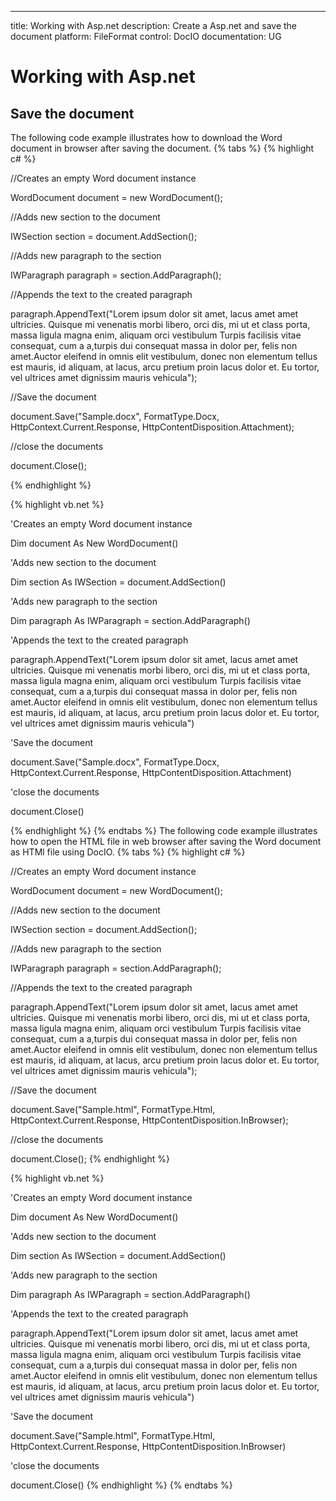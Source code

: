 ---
title: Working with Asp.net 
description: Create a Asp.net and save the document
platform: FileFormat
control: DocIO
documentation: UG

# Working with Asp.net

## Save the document 

The following code example illustrates how to download the Word document in browser after saving the document.
{% tabs %}
{% highlight c# %}

//Creates an empty Word document instance

WordDocument document = new WordDocument();

//Adds new section to the document

IWSection section = document.AddSection();

//Adds new paragraph to the section

IWParagraph paragraph = section.AddParagraph();

//Appends the text to the created paragraph

paragraph.AppendText("Lorem ipsum dolor sit amet, lacus amet amet ultricies. Quisque mi venenatis morbi libero, orci dis, mi ut et class porta, massa ligula magna enim, aliquam orci vestibulum Turpis facilisis vitae consequat, cum a a,turpis dui consequat massa in dolor per, felis non amet.Auctor eleifend in omnis elit vestibulum, donec non elementum tellus est mauris, id aliquam, at lacus, arcu pretium proin lacus dolor et. Eu tortor, vel ultrices amet dignissim mauris vehicula");

//Save the document

document.Save("Sample.docx", FormatType.Docx, HttpContext.Current.Response, HttpContentDisposition.Attachment);

//close the documents

document.Close();

{% endhighlight %}

{% highlight vb.net %}

'Creates an empty Word document instance

Dim document As New WordDocument()

'Adds new section to the document

Dim section As IWSection = document.AddSection()

'Adds new paragraph to the section

Dim paragraph As IWParagraph = section.AddParagraph()

'Appends the text to the created paragraph

paragraph.AppendText("Lorem ipsum dolor sit amet, lacus amet amet ultricies. Quisque mi venenatis morbi libero, orci dis, mi ut et class porta, massa ligula magna enim, aliquam orci vestibulum Turpis facilisis vitae consequat, cum a a,turpis dui consequat massa in dolor per, felis non amet.Auctor eleifend in omnis elit vestibulum, donec non elementum tellus est mauris, id aliquam, at lacus, arcu pretium proin lacus dolor et. Eu tortor, vel ultrices amet dignissim mauris vehicula")

'Save the document

document.Save("Sample.docx", FormatType.Docx, HttpContext.Current.Response, HttpContentDisposition.Attachment)

'close the documents

document.Close()

{% endhighlight %}
{% endtabs %}
The following code example illustrates how to open the HTML file in web browser after saving the Word document as HTMl file using DocIO.
{% tabs %}
{% highlight c# %}


//Creates an empty Word document instance

WordDocument document = new WordDocument();

//Adds new section to the document

IWSection section = document.AddSection();

//Adds new paragraph to the section

IWParagraph paragraph = section.AddParagraph();

//Appends the text to the created paragraph

paragraph.AppendText("Lorem ipsum dolor sit amet, lacus amet amet ultricies. Quisque mi venenatis morbi libero, orci dis, mi ut et class porta, massa ligula magna enim, aliquam orci vestibulum Turpis facilisis vitae consequat, cum a a,turpis dui consequat massa in dolor per, felis non amet.Auctor eleifend in omnis elit vestibulum, donec non elementum tellus est mauris, id aliquam, at lacus, arcu pretium proin lacus dolor et. Eu tortor, vel ultrices amet dignissim mauris vehicula");

//Save the document

document.Save("Sample.html", FormatType.Html, HttpContext.Current.Response, HttpContentDisposition.InBrowser);

//close the documents

document.Close();
{% endhighlight %}

{% highlight vb.net %}


'Creates an empty Word document instance

Dim document As New WordDocument()

'Adds new section to the document

Dim section As IWSection = document.AddSection()

'Adds new paragraph to the section

Dim paragraph As IWParagraph = section.AddParagraph()

'Appends the text to the created paragraph

paragraph.AppendText("Lorem ipsum dolor sit amet, lacus amet amet ultricies. Quisque mi venenatis morbi libero, orci dis, mi ut et class porta, massa ligula magna enim, aliquam orci vestibulum Turpis facilisis vitae consequat, cum a a,turpis dui consequat massa in dolor per, felis non amet.Auctor eleifend in omnis elit vestibulum, donec non elementum tellus est mauris, id aliquam, at lacus, arcu pretium proin lacus dolor et. Eu tortor, vel ultrices amet dignissim mauris vehicula")

'Save the document

document.Save("Sample.html", FormatType.Html, HttpContext.Current.Response, HttpContentDisposition.InBrowser)

'close the documents

document.Close()
{% endhighlight %}
{% endtabs %}
